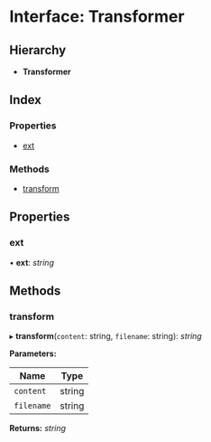 
# Interface: Transformer

## Hierarchy

* **Transformer**

## Index

### Properties

* [ext](_lab_21_0_0_index_d_.script.transformer.md#ext)

### Methods

* [transform](_lab_21_0_0_index_d_.script.transformer.md#transform)

## Properties

###  ext

• **ext**: *string*

## Methods

###  transform

▸ **transform**(`content`: string, `filename`: string): *string*

**Parameters:**

Name | Type |
------ | ------ |
`content` | string |
`filename` | string |

**Returns:** *string*
